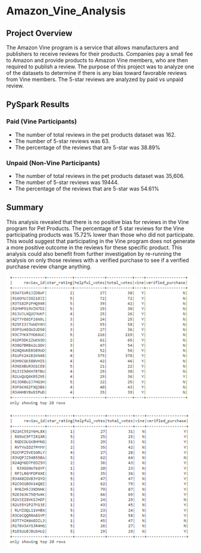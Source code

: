 # Amazon_Vine_Analysis

## Project Overview
The Amazon Vine program is a service that allows manufacturers and publishers to receive reviews for their products. Companies pay a small fee to Amazon and provide products to Amazon Vine members, who are then required to publish a review. The purpose of this project was to analyze one of the datasets to determine if there is any bias toward favorable reviews from Vine members. The 5-star reviews are analyzed by paid vs unpaid review.  

## PySpark Results

### Paid (Vine Participants) 
- The number of total reviews in the pet products dataset was 162.
- The number of 5-star reviews was 63.
- The percentage of the reviews that are 5-star was 38.89%

### Unpaid (Non-Vine Participants) 
- The number of total reviews in the pet products dataset was 35,606.
- The number of 5-star reviews was 19444.
- The percentage of the reviews that are 5-star was 54.61%

## Summary
This analysis revealed that there is no positive bias for reviews in the Vine program for Pet Products. The percentage of 5 star reviews for the Vine participating products was 15.72% lower than those who did not participate. This would suggest that participating in the Vine program does not generate a more positive outcome in the reviews for these specific product. 
This analysis could also benefit from further investigation by re-running the analysis on only those reviews with a verified purchase to see if a verified purchase review change anything.

![paid](paid.png)
![unpaid](unpaid.png)
